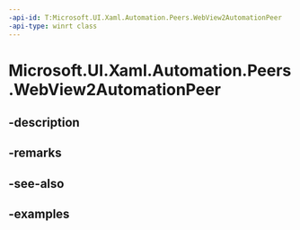 ```yaml
---
-api-id: T:Microsoft.UI.Xaml.Automation.Peers.WebView2AutomationPeer
-api-type: winrt class
---
```


# Microsoft.UI.Xaml.Automation.Peers.WebView2AutomationPeer

<!--
public class WebView2AutomationPeer : Microsoft.UI.Xaml.Automation.Peers.FrameworkElementAutomationPeer
-->


## -description

## -remarks

## -see-also

## -examples


